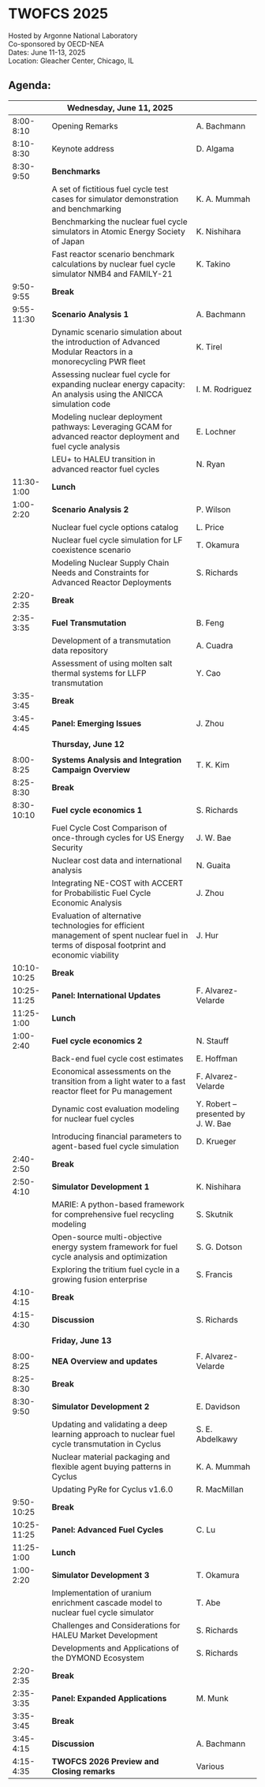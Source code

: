 # TWOFCS 2025

Hosted by Argonne National Laboratory  
Co-sponsored by OECD-NEA  
Dates: June 11-13, 2025  
Location: Gleacher Center, Chicago, IL

## Agenda:

||**Wednesday, June 11, 2025**||
|---------|------|-------|
|8:00-8:10	| Opening Remarks | A. Bachmann |
|8:10-8:30	| Keynote address | D. Algama |
|8:30-9:50	|**Benchmarks**	| |
||	A set of fictitious fuel cycle test cases for simulator demonstration and benchmarking |K. A. Mummah |
||	Benchmarking the nuclear fuel cycle simulators in Atomic Energy Society of Japan| K. Nishihara |
||	Fast reactor scenario benchmark calculations by nuclear fuel cycle simulator NMB4 and FAMILY-21	|K. Takino|
|9:50-9:55	|**Break**	||
|9:55-11:30	|**Scenario Analysis 1**	| A. Bachmann|
||	Dynamic scenario simulation about the introduction of Advanced Modular Reactors in a monorecycling PWR fleet	 |K. Tirel|
||	Assessing nuclear fuel cycle for expanding nuclear energy capacity: An analysis using the ANICCA simulation code |	I. M. Rodriguez|
||  Modeling nuclear deployment pathways: Leveraging GCAM for advanced reactor deployment and fuel cycle analysis |	E. Lochner| 
|| LEU+ to HALEU transition in advanced reactor fuel cycles|	N. Ryan|
|11:30-1:00	|**Lunch**	||
|1:00-2:20|	**Scenario Analysis 2**	|P. Wilson|
||	Nuclear fuel cycle options catalog	|L. Price|
||	Nuclear fuel cycle simulation for LF coexistence scenario |	T. Okamura|
||	Modeling Nuclear Supply Chain Needs and Constraints for Advanced Reactor Deployments |	S. Richards|
|2:20-2:35|	**Break** ||
|2:35-3:35|	**Fuel Transmutation**	|B. Feng|
||	Development of a transmutation data repository	|A. Cuadra|
||	Assessment of using molten salt thermal systems for LLFP transmutation	|Y. Cao|
|3:35-3:45|	**Break** ||
|3:45-4:45|	**Panel: Emerging Issues** |	J. Zhou|
| | | |
||**Thursday, June 12**||
| | | |
|8:00-8:25	|**Systems Analysis and Integration Campaign Overview**	|T. K. Kim|
|8:25-8:30	|**Break** ||
|8:30-10:10	|**Fuel cycle economics 1**	|S. Richards|
||	Fuel Cycle Cost Comparison of once-through cycles for US Energy Security	|J. W. Bae|
||	Nuclear cost data and international analysis	|N. Guaita|
||	Integrating NE-COST with ACCERT for Probabilistic Fuel Cycle Economic Analysis	|J. Zhou|
||	Evaluation of alternative technologies for efficient management of spent nuclear fuel in terms of disposal footprint and economic viability	|J. Hur|
|10:10-10:25|**Break** ||
|10:25-11:25|	**Panel: International Updates**	|F. Alvarez-Velarde|
|11:25-1:00	|**Lunch**	||
|1:00-2:40	|**Fuel cycle economics 2**|	N. Stauff|
||	Back-end fuel cycle cost estimates	|E. Hoffman|
||	Economical assessments on the transition from a light water to a fast reactor fleet for Pu management|	F. Alvarez-Velarde|
||	Dynamic cost evaluation modeling for nuclear fuel cycles	|Y. Robert – presented by J. W. Bae|
||	Introducing financial parameters to agent-based fuel cycle simulation|	D. Krueger||
|2:40-2:50	|**Break**||
|2:50-4:10	|**Simulator Development 1**|	K. Nishihara|
||	MARIE: A python-based framework for comprehensive fuel recycling modeling|	S. Skutnik|
||	Open-source multi-objective energy system framework for fuel cycle analysis and optimization|	S. G. Dotson|
||	Exploring the tritium fuel cycle in a growing fusion enterprise	|S. Francis|
|4:10-4:15	|**Break**	||
|4:15-4:30	|**Discussion**|	S. Richards||
||||	
|| **Friday, June 13**||
||
|8:00-8:25	|**NEA Overview and updates**|	F. Alvarez-Velarde|
|8:25-8:30	|**Break**||
|8:30-9:50	|**Simulator Development 2**	|E. Davidson|
||	Updating and validating a deep learning approach to nuclear fuel cycle transmutation in Cyclus	|S. E. Abdelkawy|
||	Nuclear material packaging and flexible agent buying patterns in Cyclus	|K. A. Mummah|
||	Updating PyRe for Cyclus v1.6.0	|R. MacMillan|
|9:50-10:25	|**Break**||
|10:25-11:25| **Panel: Advanced Fuel Cycles**	|C. Lu|
|11:25-1:00	|**Lunch** ||
|1:00-2:20|	**Simulator Development 3**	|T. Okamura|
||	Implementation of uranium enrichment cascade model to nuclear fuel cycle simulator	|T. Abe|
||	Challenges and Considerations for HALEU Market Development	|S. Richards|
||	Developments and Applications of the DYMOND Ecosystem	|S. Richards|
|2:20-2:35	|**Break** ||	
|2:35-3:35	|**Panel: Expanded Applications**	|M. Munk|
|3:35-3:45	| **Break**	| |
|3:45-4:15	| **Discussion** | A. Bachmann|
|4:15-4:35	| **TWOFCS 2026 Preview and Closing remarks**	| Various|
